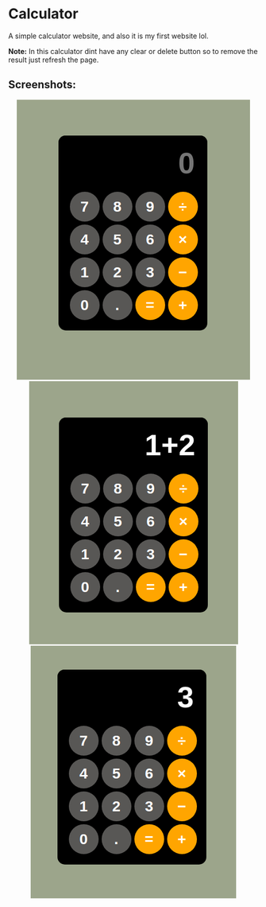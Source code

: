 # Calculator

A simple calculator website, and also it is my first website lol.

**Note:** In this calculator dint have any clear or delete button so to remove
the result just refresh the page.

## Screenshots:

<p align='center'>
<img src="assets/screenshot1.png" alt="Screenshot 1">
<img src="assets/screenshot2.png" alt="Screenshot 2">
<img src="assets/screenshot3.png" alt="Screenshot 3">
